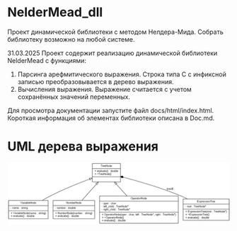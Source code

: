 # NelderMead_dll
Проект динамической библиотеки с методом Нелдера-Мида. Собрать библиотеку возможно на любой системе. 

31.03.2025
Проект содержит реализацию динамической библиотеки NelderMead с функциями:
1. Парсинга арефмитического выражения. Строка типа C с инфиксной записью преобразовывается в дерево выражения.
2. Вычисления выражения. Выражение считается с учетом сохранённых значений переменных.

Для просмотра документации запустите файл docs/html/index.html.
Короткая информация об элементах библиотеки описана в Doc.md.

# UML дерева выражения
![UML диаграмма классов выражения](docs/uml.png)
